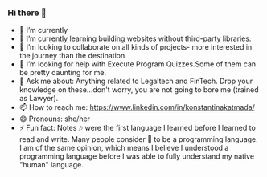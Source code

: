 ### Hi there 👋



- 🔭 I’m currently 
- 🌱 I’m currently learning building websites without third-party libraries.
- 👯 I’m looking to collaborate on all kinds of projects- more interested in the journey than the destination 
- 🤔 I’m looking for help with Execute Program Quizzes.Some of them can be pretty daunting for me.
- 💬 Ask me about: Anything related to Legaltech and FinTech. Drop your knowledge on these...don't worry, you are not going to bore me (trained as Lawyer).
- 📫 How to reach me: https://www.linkedin.com/in/konstantinakatmada/
- 😄 Pronouns: she/her
- ⚡ Fun fact: Notes 🎶 were the first language I learned before I learned to read and write. Many people consider 🎼 to be a programming language. I am of the same opinion, which means I believe I understood a programming language before I was able to fully understand my native "human" language.
